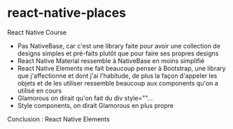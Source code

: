 # react-native-places
React Native Course

- Pas NativeBase, car c'est une library faite pour avoir une collection de designs simples et pré-faits plutôt que pour faire ses propres designs
- React Native Material ressemble à NativeBase en moins simplifié
- React Native Elements me fait beaucoup penser à Bootstrap, une library que j'affectionne et dont j'ai l'habitude, de plus la façon d'appeler les objets et de les utiliser ressemble beaucoup aux components qu'on a utilisé en cours
- Glamorous on dirait qu'on fait du div style=""...
- Style components, on dirait Glamorous en plus propre

Conclusion : React Native Elements
